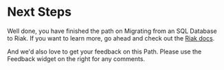 # Next Steps

Well done, you have finished the path on Migrating from an SQL Database to Riak. If you want to learn more, go ahead and check out the [Riak docs](http://docs.basho.com/riak/latest/).

And we'd also love to get your feedback on this Path. Please use the Feedback widget on the right for any comments.
